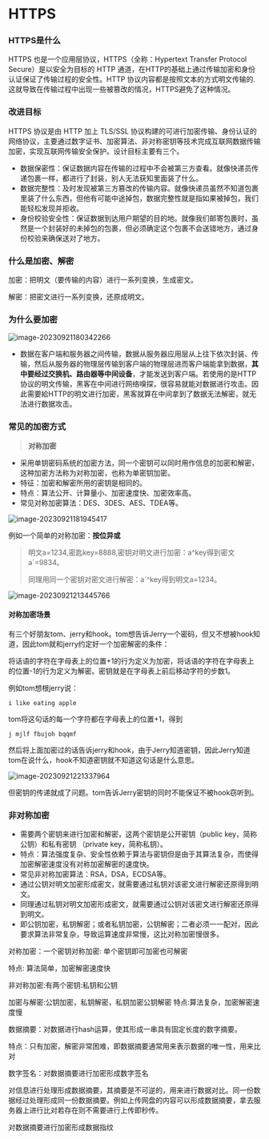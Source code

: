 # HTTPS

### HTTPS是什么

HTTPS 也是⼀个应⽤层协议，HTTPS（全称：Hypertext Transfer Protocol Secure）是以安全为目标的 HTTP 通道，在HTTP的基础上通过传输加密和身份认证保证了传输过程的安全性。HTTP 协议内容都是按照⽂本的⽅式明⽂传输的. 这就导致在传输过程中出现⼀些被篡改的情况，HTTPS避免了这种情况。

### 改进目标

HTTPS 协议是由 HTTP 加上 TLS/SSL 协议构建的可进行加密传输、身份认证的网络协议，主要通过数字证书、加密算法、非对称密钥等技术完成互联网数据传输加密，实现互联网传输安全保护。设计目标主要有三个。

* 数据保密性：保证数据内容在传输的过程中不会被第三方查看。就像快递员传递包裹一样，都进行了封装，别人无法获知里面装了什么。
* 数据完整性：及时发现被第三方篡改的传输内容。就像快递员虽然不知道包裹里装了什么东西，但他有可能中途掉包，数据完整性就是指如果被掉包，我们能轻松发现并拒收。
* 身份校验安全性：保证数据到达用户期望的目的地。就像我们邮寄包裹时，虽然是一个封装好的未掉包的包裹，但必须确定这个包裹不会送错地方，通过身份校验来确保送对了地方。

### 什么是加密、解密

加密：把明文（要传输的内容）进行一系列变换，生成密文。

解密：把密文进行一系列变换，还原成明文。

### 为什么要加密

![image-20230921180342266](https://non1.oss-cn-guangzhou.aliyuncs.com/write1/202309211803091.png)

* 数据在客户端和服务器之间传输，数据从服务器应用层从上往下依次封装、传输，然后从服务器的物理层传输到客户端的物理层进而客户端能拿到数据，**其中要经过交换机、路由器等中间设备**，才能发送到客户端。若使用的是HTTP协议的明文传输，黑客在中间进行网络嗅探，很容易就能对数据进行攻击。因此需要給HTTP的明文进行加密，黑客就算在中间拿到了数据无法解密，就无法进行数据攻击。

### 常见的加密方式

> **对称加密**

* 采⽤单钥密码系统的加密⽅法，同⼀个密钥可以同时⽤作信息的加密和解密，这种加密⽅法称为对称加密，也称为单密钥加密。
* 特征：加密和解密所⽤的密钥是相同的。
* 特点：算法公开、计算量⼩、加密速度快、加密效率⾼。
* 常见对称加密算法：DES、3DES、AES、TDEA等。

![image-20230921181945417](https://non1.oss-cn-guangzhou.aliyuncs.com/write1/202309211819310.png)

例如一个简单的对称加密：**按位异或**

> 明文a=1234,密匙key=8888,密钥对明文进行加密：a^key得到密文a`=9834。
>
> 同理用同一个密钥对密文进行解密：a`^key得到明文a=1234。

![image-20230921213445766](https://non1.oss-cn-guangzhou.aliyuncs.com/write1/202309212134841.png)

#### 对称加密场景

有三个好朋友tom、jerry和hook。tom想告诉Jerry一个密码，但又不想被hook知道，因此tom就和jerry约定好一个加密解密的条件：

将话语的字符在字母表上的位置+1的行为定义为加密，将话语的字符在字母表上的位置-1的行为定义为解密。密钥就是在字母表上前后移动字符的步数1。

例如tom想根jerry说：

```
i like eating apple
```

tom将这句话的每一个字符都在字母表上的位置+1，得到

```
j mjlf fbujoh bqqmf
```

然后将上面加密过的话告诉jerry和hook，由于Jerry知道密钥，因此Jerry知道tom在说什么，hook不知道密钥就不知道这句话是什么意思。

![image-20230921221337964](https://non1.oss-cn-guangzhou.aliyuncs.com/write1/202309212213848.png)

但密钥的传递就成了问题。tom告诉Jerry密钥的同时不能保证不被hook窃听到。

### 非对称加密

* 需要两个密钥来进⾏加密和解密，这两个密钥是公开密钥（public key，简称公钥）和私有密钥 （private key，简称私钥）。
* 特点：算法强度复杂、安全性依赖于算法与密钥但是由于其算法复杂，⽽使得加密解密速度没有对称加密解密的速度快。
* 常⻅⾮对称加密算法：RSA，DSA，ECDSA等。
* 通过公钥对明文加密形成密文，就需要通过私钥对该密文进行解密还原得到明文。
* 同理通过私钥对明文加密形成密文，就需要通过公钥对该密文进行解密还原得到明文。
* 即公钥加密，私钥解密；或者私钥加密，公钥解密；二者必须一一配对，因此要求算法非常复杂，导致运算速度非常慢，这比对称加密慢很多。

对称加密：一个密钥对称加密: 单个密钥即可加密也可解密

特点: 算法简单，加密解密速度快

非对称加密:有两个密钥:私钥和公钥

加密与解密:公钥加密，私钥解密，私钥加密公钥解密
特点:算法复杂，加密解密速度慢

数据摘要：对数据进行hash运算，使其形成一串具有固定长度的数字摘要。

特点：只有加密，解密非常困难，即数据摘要通常用来表示数据的唯一性，用来比对

数字签名：对数据摘要进行加密形成数字签名





对信息进行处理形成数据摘要，其摘要是不可逆的，用来进行数据对比。同一份数据经过处理形成同一份数据摘要。例如上传网盘的内容可以形成数据摘要，拿去服务器上进行比对若存在则不需要进行上传即秒传。

对数据摘要进行加密形成数据指纹